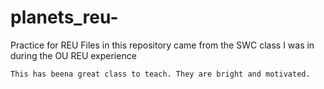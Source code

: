# planets_reu-
Practice for REU 
Files in this repository came from the SWC class I was in during the OU REU experience

	This has beena great class to teach. They are bright and motivated. 
